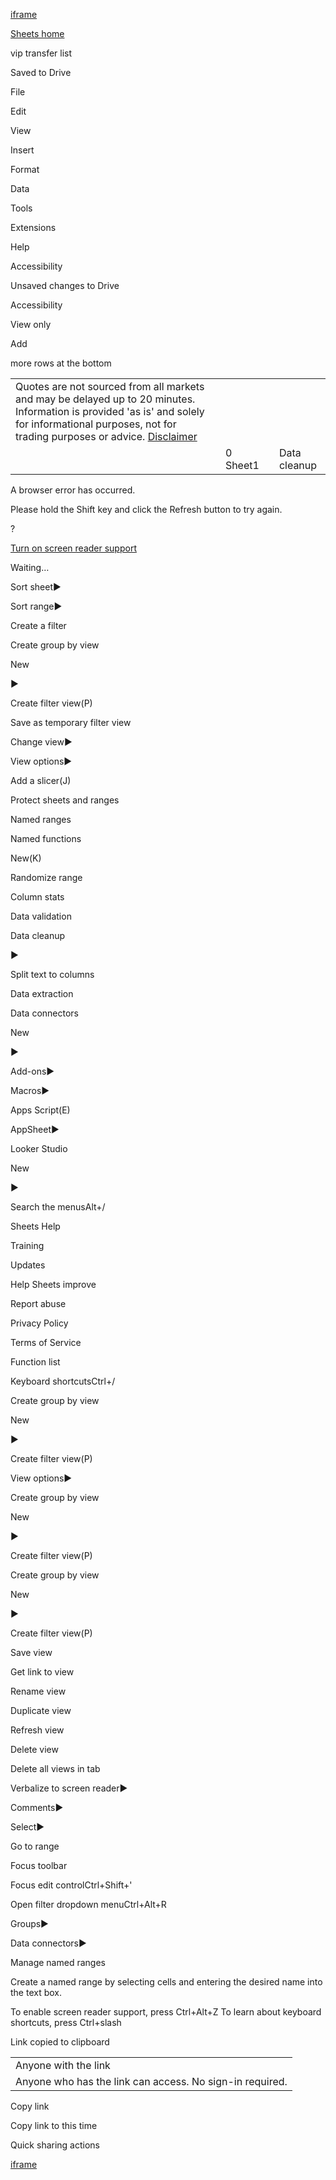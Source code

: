 [iframe](about:blank)

[Sheets home](https://docs.google.com/spreadsheets/?usp=sheets_web)

vip transfer list

Saved to Drive

File

Edit

View

Insert

Format

Data

Tools

Extensions

Help

Accessibility

Unsaved changes to Drive

Accessibility

View only

Add

more rows at the bottom

|     |     |     |     |     |
| --- | --- | --- | --- | --- |
| Quotes are not sourced from all markets and may be delayed up to 20 minutes. Information is provided 'as is' and solely for informational purposes, not for trading purposes or advice. [Disclaimer](http://www.google.com/googlefinance/disclaimer/) |
|  |  | 0<br>Sheet1 |  | Data cleanup |

A browser error has occurred.

Please hold the Shift key and click the Refresh button to try again.

?

 [Turn on screen reader support](https://docs.google.com/spreadsheets/d/1K7e1VmN3aXOytSpA1mINFq-XV2e8g2crmDfy0rJYM_w/edit?gid=0#)

Waiting…

Sort sheet►

Sort range►

Create a filter

Create group by view

New

►

Create filter view(P)

Save as temporary filter view

Change view►

View options►

Add a slicer(J)

Protect sheets and ranges

Named ranges

Named functions

New(K)

Randomize range

Column stats

Data validation

Data cleanup

►

Split text to columns

Data extraction

Data connectors

New

►

Add-ons►

Macros►

Apps Script(E)

AppSheet►

Looker Studio

New

►

Search the menusAlt+/

Sheets Help

Training

Updates

Help Sheets improve

Report abuse

Privacy Policy

Terms of Service

Function list

Keyboard shortcutsCtrl+/

Create group by view

New

►

Create filter view(P)

View options►

Create group by view

New

►

Create filter view(P)

Create group by view

New

►

Create filter view(P)

Save view

Get link to view

Rename view

Duplicate view

Refresh view

Delete view

Delete all views in tab

Verbalize to screen reader►

Comments►

Select►

Go to range

Focus toolbar

Focus edit controlCtrl+Shift+'

Open filter dropdown menuCtrl+Alt+R

Groups►

Data connectors►

Manage named ranges

Create a named range by selecting cells and entering the desired name into the text box.

To enable screen reader support, press Ctrl+Alt+Z To learn about keyboard shortcuts, press Ctrl+slash

Link copied to clipboard

|     |
| --- |
| Anyone with the link |
| Anyone who has the link can access. No sign-in required. |

Copy link

Copy link to this time

Quick sharing actions

[iframe](/drivesharing/clientmodel?id=1K7e1VmN3aXOytSpA1mINFq-XV2e8g2crmDfy0rJYM_w&foreignService=ritz&authuser=0&origin=https%3A%2F%2Fdocs.google.com)